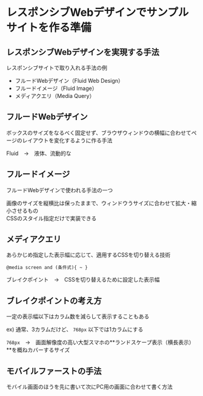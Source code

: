 # レスポンシブWebデザインでサンプルサイトを作る準備

## レスポンシブWebデザインを実現する手法

レスポンシブサイトで取り入れる手法の例

- フルードWebデザイン（Fluid Web Design）
- フルードイメージ（Fluid Image）
- メディアクエリ（Media Query）

## フルードWebデザイン

ボックスのサイズをなるべく固定せず、ブラウザウィンドウの横幅に合わせてページのレイアウトを変化するように作る手法

Fluid　→　液体、流動的な

## フルードイメージ

フルードWebデザインで使われる手法の一つ

画像のサイズを縦横比は保ったままで、ウィンドウうサイズに合わせて拡大・縮小させるもの  
CSSのスタイル指定だけで実装できる

## メディアクエリ

あらかじめ指定した表示幅に応じて、適用するCSSを切り替える技術

`@media screen and (条件式){ ~ }`

ブレイクポイント　→　CSSを切り替えるために設定した表示幅

## ブレイクポイントの考え方

一定の表示幅以下はカラム数を減らして表示することもある

ex) 通常、3カラムだけど、 `768px` 以下では1カラムにする

`768px`　→　画面解像度の高い大型スマホの**ランドスケープ表示（横長表示）**を概ねカバーするサイズ

## モバイルファーストの手法

モバイル画面のほうを先に書いて次にPC用の画面に合わせて書く方法
